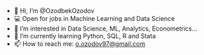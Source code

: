 - 👋 Hi, I’m @OzodbekOzodov
- 💻 Open for jobs in Machine Learning and Data Science
- 👀 I’m interested in Data Science, ML, Analytics, Econometrics...
- 🌱 I’m currently learning Python, SQL, R and Stata
- 📫 How to reach me: o.ozodov97@gmail.com
